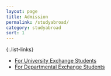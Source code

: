 ```yaml
---
layout: page
title: Admission
permalink: /studyabroad/
category: studyabroad
sort: 1
---
```



{:.list-links}
*   [For University Exchange Students](http://www.aoyama.ac.jp/en/undergraduate/gsc/dg.html])
*   [For Departmental Exchange Students](http://www.gsc.aoyama.ac.jp/international/)




